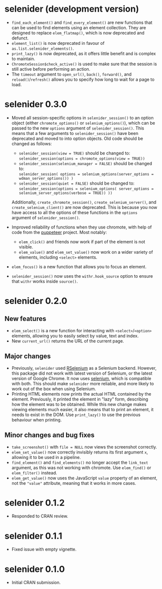 # selenider (development version)

- `find_each_element()` and `find_every_element()` are new functions that can
  be used to find elements using an element collection. They are designed to
  replace `elem_flatmap()`, which is now deprecated and defunct.
- `element_list()` is now deprecated in favour of
  `as.list.selenider_elements()`.
- `print_lazy()` is now deprecated, as it offers little benefit and is complex
  to maintain.
- `ChromoteSession$check_active()` is used to make sure that the session is
  still active before performing an action.
- The `timeout` argument to `open_url()`, `back()`, `forward()`, and
  `reload()`/`refresh()` allows you to specify how long to wait for a page to
  load.

# selenider 0.3.0

- Moved all session-specific options in `selenider_session()` to an option object
  (either `chromote_options()` or `selenium_options()`), which can be passed to
  the new `options` argument of `selenider_session()`. This means that a few
  arguments to `selenider_session()` have been deprecated and moved to into
  option objects. Old code should be changed as follows:

  - `selenider_session(view = TRUE)` should be changed to:  
    `selenider_session(options = chromote_options(view = TRUE))`
  - `selenider_session(selenium_manager = FALSE)` should be changed to:  
     `selenider_session(
  options = selenium_options(server_options = wdman_server_options())
)
    `
  - `selenider_session(quiet = FALSE)` should be changed to:  
     `selenider_session(options = selenium_options(
  server_options = selenium_server_options(verbose = TRUE))
))
   `

  Additionally, `create_chromote_session()`, `create_selenium_server()`, and
  `create_selenium_client()` are now deprecated. This is because you now
  have access to all the options of these functions in the `options` argument
  of `selenider_session()`.

- Improved reliability of functions when they use chromote, with help of code
  from the [puppeteer](https://github.com/puppeteer/puppeteer) project. Most
  notably:

  - `elem_click()` and friends now work if part of the element is not visible.
  - `elem_value()` and `elem_set_value()` now work on a wider variety of
    elements, including `<select>` elements.

- `elem_focus()` is a new function that allows you to focus an element.
- `selenider_session()` now uses the `withr.hook_source` option to ensure
  that `withr` works inside `source()`.

# selenider 0.2.0

## New features

- `elem_select()` is a new function for interacting with `<select>`/`<option>`
  elements, allowing you to easily select by value, text and index.
- New `current_url()` returns the URL of the current page.

## Major changes

- Previously, `selenider` used [RSelenium](https://docs.ropensci.org/RSelenium/)
  as a Selenium backend. However, this package did not work with latest version
  of Selenium, or the latest version of Google Chrome. It now uses
  [selenium](https://ashbythorpe.github.io/selenium-r/), which is compatible
  with both. This should make `selenider` more reliable, and more likely to
  work out of the box when using Selenium.
- Printing HTML elements now prints the actual HTML contained by the element.
  Previously, it printed the element in "lazy" form, describing how the element
  was to be obtained. While this new change makes viewing elements much easier,
  it also means that to print an element, it needs to exist in the DOM. Use
  `print_lazy()` to use the previous behaviour when printing.

## Minor changes and bug fixes

- `take_screenshot()` with `file = NULL` now views the screenshot correctly.
- `elem_set_value()` now correctly invisibly returns its first argument `x`,
  allowing it to be used in a pipeline.
- `find_element()` and `find_elements()` no longer accept the `link_text`
  argument, as this was not working with chromote. Use `elem_find()` or
  `elem_filter()` instead.
- `elem_get_value()` now uses the JavaScript `value` property of an element,
  not the `"value"` attribute, meaning that it works in more cases.

# selenider 0.1.2

- Responded to CRAN review.

# selenider 0.1.1

- Fixed issue with empty vignette.

# selenider 0.1.0

- Initial CRAN submission.
